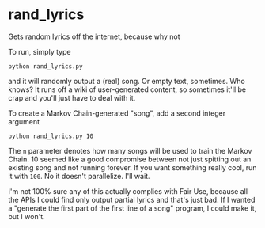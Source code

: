 rand_lyrics
===========

Gets random lyrics off the internet, because why not

To run, simply type

    python rand_lyrics.py

and it will randomly output a (real) song. Or empty text, sometimes. Who knows? It runs off a wiki of user-generated content, so sometimes it'll be crap and you'll just have to deal with it.

To create a Markov Chain-generated "song", add a second integer argument

    python rand_lyrics.py 10

The `n` parameter denotes how many songs will be used to train the Markov Chain. 10 seemed like a good compromise between not just spitting out an existing song and not running forever. If you want something really cool, run it with `100`. No it doesn't parallelize. I'll wait.

I'm not 100% sure any of this actually complies with Fair Use, because all the APIs I could find only output partial lyrics and that's just bad. If I wanted a "generate the first part of the first line of a song" program, I could make it, but I won't.
